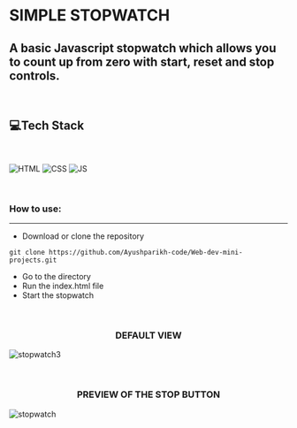 # SIMPLE STOPWATCH

## A basic Javascript stopwatch which allows you to count up from zero with start, reset and stop controls. 

<br>

## 💻Tech Stack
<br>

![HTML](https://img.shields.io/badge/html5%20-%23E34F26.svg?&style=for-the-badge&logo=html5&logoColor=white)
![CSS](https://img.shields.io/badge/css3%20-%231572B6.svg?&style=for-the-badge&logo=css3&logoColor=white)
![JS](https://img.shields.io/badge/javascript%20-%23323330.svg?&style=for-the-badge&logo=javascript&logoColor=%23F7DF1E)

<br>

### How to use:

---

- Download or clone the repository

```
git clone https://github.com/Ayushparikh-code/Web-dev-mini-projects.git
```

- Go to the directory
- Run the index.html file
- Start the stopwatch

<br>

<h3 align="center">DEFAULT VIEW</h3>

![stopwatch3](https://user-images.githubusercontent.com/56999749/124381007-da1aba80-dcdd-11eb-8b0a-630090aa9ac8.JPG)

<br>

<h3 align="center">PREVIEW OF THE STOP BUTTON</h3>

![stopwatch](https://user-images.githubusercontent.com/56999749/124381017-eb63c700-dcdd-11eb-9a40-182a13060c8e.JPG)
